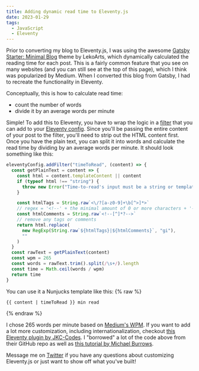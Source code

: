```yaml
---
title: Adding dynamic read time to Eleventy.js
date: 2023-01-29
tags:
  - JavaScript
  - Eleventy
---
```


Prior to converting my blog to Eleventy.js, I was using the awesome [Gatsby Starter: Minimal Blog](https://github.com/LekoArts/gatsby-starter-minimal-blog) theme by LekoArts, which dynamically calculated the reading time for each post. This is a fairly common feature that you see on many websites (and you can still see at the top of this page), which I think was popularized by Medium. When I converted this blog from Gatsby, I had to recreate the functionality in Eleventy.

Conceptually, this is how to calculate read time:

- count the number of words
- divide it by an average words per minute

Simple! To add this to Eleventy, you have to wrap the logic in a [filter](https://www.11ty.dev/docs/filters/) that you can add to your [Eleventy config](https://www.11ty.dev/docs/config/#using-the-configuration-api). Since you'll be passing the entire content of your post to the filter, you'll need to strip out the HTML content first. Once you have the plain text, you can split it into words and calculate the read time by dividing by an average words per minute. It should look something like this:

```js
eleventyConfig.addFilter("timeToRead", (content) => {
  const getPlainText = content => {
    const html = content.templateContent || content
    if (typeof html !== "string") {
      throw new Error("Time-to-read's input must be a string or template")
    }

    const htmlTags = String.raw`<\/?[a-z0-9]+\b[^>]*>`
    // regex = '<!--' + the minimal amount of 0 or more characters + '-->'
    const htmlComments = String.raw`<!--[^]*?-->`
    // remove any tags or comments
    return html.replace(
      new RegExp(String.raw`${htmlTags}|${htmlComments}`, "gi"),
      ""
    )
  }
  const rawText = getPlainText(content)
  const wpm = 265
  const words = rawText.trim().split(/\s+/).length
  const time = Math.ceil(words / wpm)
  return time
}
```

You can use it a Nunjucks template like this:
{% raw %}

```jinja2
{{ content | timeToRead }} min read
```

{% endraw %}

I chose 265 words per minute based on [Medium's WPM](https://help.medium.com/hc/en-us/articles/214991667-Read-time). If you want to add a lot more customization, including internationalization, checkout [this Eleventy plugin by JKC-Codes](https://github.com/JKC-Codes/eleventy-plugin-time-to-read). I "borrowed" a lot of the code above from their GitHub repo as well as [this tutorial by Michael Burrows](https://dev.to/michaelburrows/calculate-the-estimated-reading-time-of-an-article-using-javascript-2k9l).

Message me on [Twitter](https://twitter.com/simpixelated) if you have any questions about customizing Eleventy.js or just want to show off what you've built!
